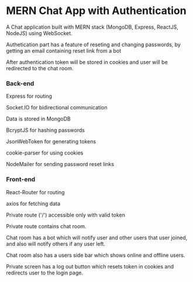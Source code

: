 # MERN Chat App with Authentication

A Chat application built with MERN stack (MongoDB, Express, ReactJS, NodeJS) using WebSocket.

Authetication part has a feature of reseting and changing passwords, by getting an email containing reset link from a bot

After authentication token will be stored in cookies and user will be redirected  to the chat room.

### Back-end
Express for routing

Socket.IO for bidirectional communication

Data is stored in MongoDB

BcryptJS for hashing passwords

JsonWebToken for generating tokens

cookie-parser for using cookies

NodeMailer for sending password reset links

### Front-end
React-Router for routing 

axios for fetching data

Private route ('/') accessible only with valid token

Private route contains chat room.

Chat room has a bot which will notify user and other users that user joined, and also will notify others if any user left.

Chat room also has a users side bar which shows online and offline users.

Private screen has a log out button which resets token in cookies and redirects user to the login page.

